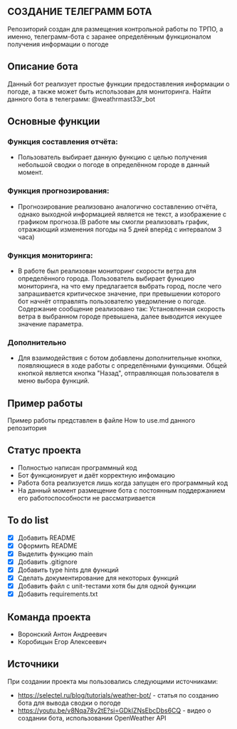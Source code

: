 ## СОЗДАНИЕ ТЕЛЕГРАММ БОТА
Репозиторий создан для размещения контрольной работы по ТРПО, а именно, телеграмм-бота с заранее определённым функционалом получения информации о погоде
## Описание бота
Данный бот реализует простые функции предоставления информации о погоде, а также может быть использован для мониторинга. Найти данного бота в телеграмм: @weathrmast33r_bot
## Основные функции
### Функция составления отчёта:
- Пользователь выбирает данную функцию с целью получения небольшой сводки о погоде в определённом городе в данный момент.
### Функция прогнозирования:
- Прогнозирование реализовано аналогично составлению отчёта, однако выходной информацией является не текст, а изображение с графиком прогноза.(В работе мы смогли реализовать график, отражающий изменения погоды на 5 дней вперёд с интервалом 3 часа)
### Функция мониторинга:
- В работе был реализован мониторинг скорости ветра для определённого города. Пользователь выбирает функцию мониторинга, на что ему предлагается выбрать город, после чего запрашивается критическое значение, при превышении которого бот начнёт отправлять пользователю уведомление о погоде. Содержание сообщение реализовано так: Установленная скорость ветра в выбранном городе превышена, далее выводится иекущее значение параметра.
### Дополнительно    
- Для взаимодействия с ботом добавлены дополнительные кнопки, появляющиеся в ходе работы с определёнными функциями. Общей кнопкой является кнопка "Назад", отправляющая пользователя в меню выбора функций.
## Пример работы
Пример работы представлен в файле How to use.md данного репозитория
## Статус проекта
- Полностью написан программный код
- Бот функционирует и даёт корректную инфомацию
- Работа бота реализуется лишь когда запущен его программный код
- На данный момент размещение бота с постоянным поддержанием его работоспособности не рассматривается

## To do list
- [x] Добавить README
- [x] Оформить README
- [x] Выделить функцию main 
- [x] Добавить .gitignore
- [x] Добавить type hints для функций
- [x] Сделать документирование для некоторых функций
- [x] Добавить файл с unit-тестами хотя бы для одной функции
- [x] Добавить requirements.txt
## Команда проекта
- Воронский Антон Андреевич
- Коробицын Егор Алексеевич
## Источники
При создании проекта мы пользовались следующими источниками:
- https://selectel.ru/blog/tutorials/weather-bot/ - статья по созданию бота для вывода сводки о погоде
- https://youtu.be/v8Nqa78v2tE?si=GDklZNsEbcDbs6CQ - видео о создании бота, использовании OpenWeather API
